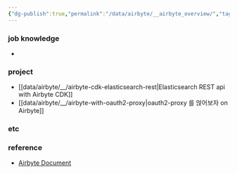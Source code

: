 ```yaml
---
{"dg-publish":true,"permalink":"/data/airbyte/__airbyte_overview/","tags":["overview"],"dgShowBacklinks":false,"created":"","updated":""}
---
```



### job knowledge


- 


### project


- [[data/airbyte/__/airbyte-cdk-elasticsearch-rest\|Elasticsearch REST api with Airbyte CDK]]
- [[data/airbyte/__/airbyte-with-oauth2-proxy\|oauth2-proxy 를 얹어보자 on Airbyte]]


### etc


### reference


- [Airbyte Document](https://docs.airbyte.com/)
